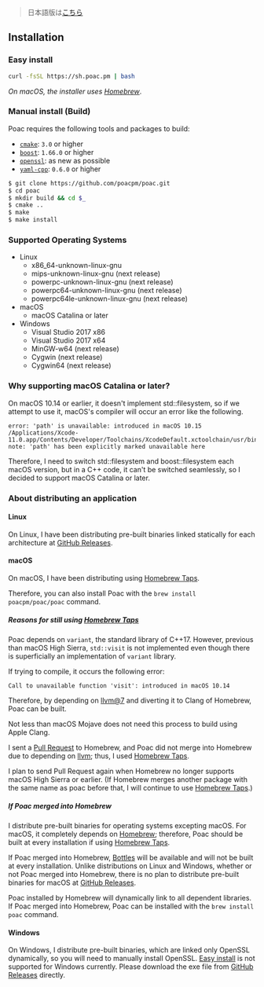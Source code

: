 > 日本語版は[こちら](https://doc.poac.pm/ja/getting-started/installation.html)

## Installation

### Easy install
```bash
curl -fsSL https://sh.poac.pm | bash
```
*On macOS, the installer uses [Homebrew](https://github.com/Homebrew/brew)*.

### Manual install (Build)
Poac requires the following tools and packages to build:
* [`cmake`](https://github.com/Kitware/CMake): `3.0` or higher
* [`boost`](https://github.com/boostorg): `1.66.0` or higher
* [`openssl`](https://github.com/openssl/openssl): as new as possible
* [`yaml-cpp`](https://github.com/jbeder/yaml-cpp): `0.6.0` or higher

```bash
$ git clone https://github.com/poacpm/poac.git
$ cd poac
$ mkdir build && cd $_
$ cmake ..
$ make
$ make install
```

### Supported Operating Systems
* Linux
    * x86_64-unknown-linux-gnu
    * mips-unknown-linux-gnu (next release)
    * powerpc-unknown-linux-gnu (next release)
    * powerpc64-unknown-linux-gnu (next release)
    * powerpc64le-unknown-linux-gnu (next release)
* macOS
    * macOS Catalina or later
* Windows
    * Visual Studio 2017 x86
    * Visual Studio 2017 x64
    * MinGW-w64 (next release)
    * Cygwin (next release)
    * Cygwin64 (next release)

### Why supporting macOS Catalina or later?
On macOS 10.14 or earlier, it doesn't implement std::filesystem, so if we attempt to use it, macOS's compiler will occur an error like the following.

```
error: 'path' is unavailable: introduced in macOS 10.15
/Applications/Xcode-11.0.app/Contents/Developer/Toolchains/XcodeDefault.xctoolchain/usr/bin/../include/c++/v1/filesystem:739:24:
note: 'path' has been explicitly marked unavailable here
```

Therefore, I need to switch std::filesystem and boost::filesystem each macOS version, but in a C++ code, it can't be switched seamlessly, so I decided to support macOS Catalina or later.

### About distributing an application
#### Linux
On Linux, I have been distributing pre-built binaries linked statically for each architecture at [GitHub Releases](https://github.com/poacpm/poac/releases).

#### macOS
On macOS, I have been distributing using [Homebrew Taps](https://docs.brew.sh/Taps).

Therefore, you can also install Poac with the `brew install poacpm/poac/poac` command.

##### Reasons for still using [Homebrew Taps](https://docs.brew.sh/Taps)
Poac depends on `variant`, the standard library of C++17.
However, previous than macOS High Sierra, `std::visit` is not implemented even though there is superficially an implementation of `variant` library.

If trying to compile, it occurs the following error:

```
Call to unavailable function 'visit': introduced in macOS 10.14
```

Therefore, by depending on [llvm@7](https://formulae.brew.sh/formula/llvm@7) and diverting it to Clang of Homebrew, Poac can be built.

Not less than macOS Mojave does not need this process to build using Apple Clang.

I sent a [Pull Request](https://github.com/Homebrew/homebrew-core/pull/36880#issuecomment-462224649) to Homebrew, and Poac did not merge into Homebrew due to depending on [llvm](https://formulae.brew.sh/formula/llvm); thus, I used [Homebrew Taps](https://docs.brew.sh/Taps).

I plan to send Pull Request again when Homebrew no longer supports macOS High Sierra or earlier.
(If Homebrew merges another package with the same name as poac before that, I will continue to use [Homebrew Taps](https://docs.brew.sh/Taps).)

##### If Poac merged into Homebrew
I distribute pre-built binaries for operating systems excepting macOS.
For macOS, it completely depends on [Homebrew](https://github.com/Homebrew/brew); therefore, Poac should be built at every installation if using [Homebrew Taps](https://docs.brew.sh/Taps).

If Poac merged into Homebrew, [Bottles](https://docs.brew.sh/Bottles) will be available and will not be built at every installation.
Unlike distributions on Linux and Windows, whether or not Poac merged into Homebrew, there is no plan to distribute pre-built binaries for macOS at [GitHub Releases](https://github.com/poacpm/poac/releases).

Poac installed by Homebrew will dynamically link to all dependent libraries.
If Poac merged into Homebrew, Poac can be installed with the `brew install poac` command.

#### Windows
On Windows, I distribute pre-built binaries, which are linked only OpenSSL dynamically, so you will need to manually install OpenSSL.
[Easy install](#easy-install) is not supported for Windows currently.
Please download the exe file from [GitHub Releases](https://github.com/poacpm/poac/releases) directly.
